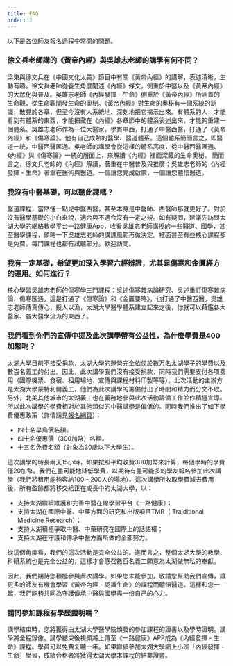 ```yaml
---
title: FAQ
order: 3
---
```


以下是各位師友報名過程中常問的問題。

### 徐文兵老師講的《黃帝內經》與吳雄志老師的講學有何不同？

梁東與徐文兵在《中國文化太美》節目中有關《黃帝內經》的講解，表述清晰，生動有趣。徐文兵老師從養生角度闡述《內經》條文，側重於中醫以及《黃帝內經》的大眾化與普及。吳雄志老師《內經發揮 - 生命》側重於《黃帝內經》所涵蓋的生命觀，從生命觀闡發生命的奧秘。《黃帝內經》對生命的奧秘有一個系統的認識，散見於各章，但至今沒有人系統地、深刻地把它揭示出來。有體系的人，才能看到有體系的東西，才能把藏在《內經》各章節中的體系表述出來，才能夠重建一個體系。吳雄志老師作為一位大醫家，學貫中西，打通了中醫西醫，打通了《黃帝內經》和《傷寒論》。他有自己成熟的醫學、醫道體系。這個體系簡而言之，即醫道一統，中醫西醫匯通。吳老師的講學會從這樣的體系高度，從中醫西醫匯通、《內經》與《傷寒論》一統的層面上，來解讀《內經》裡面深藏的生命奧秘。
簡而言之，徐文兵老師的《內經》解讀，著重在中醫普及與推廣；吳雄志老師的《內經發揮 - 生命》著重在醫術與醫道。一個讓您完成啟蒙，一個讓您體悟醫道。

### 我沒有中醫基礎，可以聽此課嗎？

醫道課程，當然懂一點兒中醫西醫，甚至本身是中醫師、西醫師那就更好了。對於沒有醫學基礎的小白來說，適合與不適合沒有一定之規。如有疑問，建議先訪問太湖大學的網絡教學平台一路健康App，收看吳雄志老師講授的一些醫道、國學，甚至醫學課程，領略一下吳雄志老師的講課風範再做決定。裡面甚至有些核心課程都是免費，每門課程也都有試聽部分。歡迎訪問。

### 我有一定基礎，希望更加深入學習六經辨證，尤其是傷寒和金匱經方的運用。如何進行？

核心學習吳雄志老師的傷寒學三門課程：吳述傷寒雜病論研究、吳述重訂傷寒雜病論、傷寒匯通，這是打通了《傷寒論》和《金匱要略》，也打通了中醫西醫。吳雄志老師傳真傳心，授人以漁，太湖大學醫學體系建立起來之後，你就可以藉鑑各大醫家、各大醫學流派的東西了。

### 我們看到你們的宣傳中提及此次講學帶有公益性，為什麼學費是400加幣呢？

太湖大學目前不接受捐款，太湖大學的運營完全依仗於數万名太湖學子的學費以及數百名義工的付出。因此，此次講學我們沒有接受捐款，同時我們需要支付各项费用（國際機票、食宿、租用場地、宣傳與課程材料印製等等）。此次活動的主辦方是太湖大學蒙特利爾義工，他們為此次講學的籌備付出了時間和精力而分文不取。另外，北美其他城市的太湖義工也在義務地參與此次活動籌備工作並作積極宣導。所以此次講學的學費相對於其他類似的中醫講學是偏低的。同時我們推出了如下學費優惠政策（詳情請見[報名網頁](https://sites.google.com/view/taihu/registration)）：

- 四十名早鳥價名額。
- 四十名優惠價（300加幣）名額。
- 十五名免費名額（對象為30歲以下大學生）。

這次講學的時長兩天15小時，如果按照平均收費300加幣來計算，每個學時的學費僅20加幣。我們在盡可能地降低學費，以期待有盡可能多的學友報名參加此次講學（我們將租用能夠容納100 - 200人的場地）。這次講學所收取學費減去費用後，所有盈餘都將移交給正在成長中的太湖大學，以：

- 支持太湖繼續維護和完善中醫在線學習平台《一路健康》；
- 支持太湖在國際中醫、中藥方面的研究和出版項目TMR（ Traiditional Medicine Research）；
- 支持太湖積極爭取中醫、中藥研究在國際上的話語權；
- 支持太湖在守護和傳承中醫方面所做的全部努力。

從這個角度看，我們的這次活動是完全公益的。進而言之，整個太湖大學的教學、科研系統也是完全公益的，這樣才會感召數百名義工願意為太湖做無私的奉獻。

因此，我們期待您積極參與此次講學。如果您未能參加，敬請您幫助我們宣傳，讓更多的師友有機會學習《黃帝內經 - 認識生命》的課程而體悟醫道。這樣和您一起，我們能夠共同為守護傳承中醫與國學盡一份自己的心力。

### 請問參加課程有學歷證明嗎？

講學結束時，您將獲得由太湖大學醫學院頒發的參加課程的證書以及學時證明。講學將全程錄像，講學結束後視頻將上傳至《一路健康》APP成為《內經發揮 - 生命》課程。學員可以免費复聽一年。如果繼續參加太湖大學網上小班「內經發揮 - 生命］學習，成績合格者將獲得太湖大學本課程的結業證書。